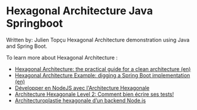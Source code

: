 # Hexagonal Architecture Java Springboot

Written by: Julien Topçu
Hexagonal Architecture demonstration using Java and Spring Boot.

To learn more about Hexagonal Architecture :

- [Hexagonal Architecture: the practical guide for a clean architecture (en)](https://beyondxscratch.com/2017/08/19/hexagonal-architecture-the-practical-guide-for-a-clean-architecture/)
- [Hexagonal Architecture Example: digging a Spring Boot implementation (en)](https://beyondxscratch.com/2020/08/23/hexagonal-architecture-example-digging-a-spring-boot-implementation/)
- [Développer en NodeJS avec l'Architecture Hexagonale](https://youtu.be/VMgFozpPSkM)
- [Architecture Hexagonale Level 2: Comment bien écrire ses tests!](https://youtu.be/v--zkIEciq4)
- [Architecturoplastie hexagonale d’un backend Node.js](https://youtu.be/r2XMwAUqZBA)
